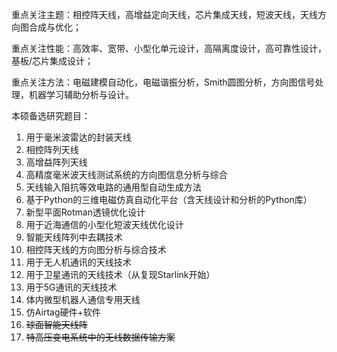 重点关注主题：相控阵天线，高增益定向天线，芯片集成天线，短波天线，天线方向图合成与优化；

重点关注性能：高效率、宽带、小型化单元设计，高隔离度设计，高可靠性设计，基板/芯片集成设计；

重点关注方法：电磁建模自动化，电磁谐振分析，Smith圆图分析，方向图信号处理，机器学习辅助分析与设计。

本硕备选研究题目：

1. 用于毫米波雷达的封装天线
2. 相控阵列天线
3. 高增益阵列天线
4. 高精度毫米波天线测试系统的方向图信息分析与综合
5. 天线输入阻抗等效电路的通用型自动生成方法
6. 基于Python的三维电磁仿真自动化平台（含天线设计和分析的Python库）
7. 新型平面Rotman透镜优化设计
8. 用于近海通信的小型化短波天线优化设计
9. 智能天线阵列中去耦技术
10. 相控阵天线的方向图分析与综合技术
11. 用于无人机通讯的天线技术
12. 用于卫星通讯的天线技术（从复现Starlink开始）
13. 用于5G通讯的天线技术
14. 体内微型机器人通信专用天线
15. 仿Airtag硬件+软件
16. ~~球面智能天线阵~~
17. ~~特高压变电系统中的无线数据传输方案~~

